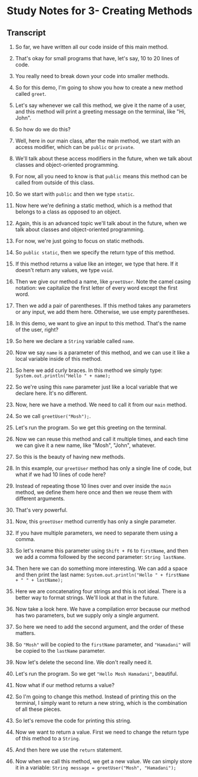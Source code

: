 # Study Notes for 3- Creating Methods

## Transcript

1. So far, we have written all our code inside of this main method.

2. That's okay for small programs that have, let's say, 10 to 20 lines of code.

3. You really need to break down your code into smaller methods.

4. So for this demo, I'm going to show you how to create a new method called `greet`.

5. Let's say whenever we call this method, we give it the name of a user, and this method will print a greeting message on the terminal, like "Hi, John".

6. So how do we do this?

7. Well, here in our main class, after the main method, we start with an access modifier, which can be `public` or `private`.

8. We'll talk about these access modifiers in the future, when we talk about classes and object-oriented programming.

9. For now, all you need to know is that `public` means this method can be called from outside of this class.

10. So we start with `public` and then we type `static`.

11. Now here we're defining a static method, which is a method that belongs to a class as opposed to an object.

12. Again, this is an advanced topic we'll talk about in the future, when we talk about classes and object-oriented programming.

13. For now, we're just going to focus on static methods.

14. So `public static`, then we specify the return type of this method.

15. If this method returns a value like an integer, we type that here. If it doesn't return any values, we type `void`.

16. Then we give our method a name, like `greetUser`. Note the camel casing notation: we capitalize the first letter of every word except the first word.

17. Then we add a pair of parentheses. If this method takes any parameters or any input, we add them here. Otherwise, we use empty parentheses.

18. In this demo, we want to give an input to this method. That's the name of the user, right?

19. So here we declare a `String` variable called `name`.

20. Now we say `name` is a parameter of this method, and we can use it like a local variable inside of this method.

21. So here we add curly braces. In this method we simply type:
    `System.out.println("Hello " + name);`

22. So we're using this `name` parameter just like a local variable that we declare here. It's no different.

23. Now, here we have a method. We need to call it from our `main` method.

24. So we call `greetUser("Mosh");`.

25. Let's run the program. So we get this greeting on the terminal.

26. Now we can reuse this method and call it multiple times, and each time we can give it a new name, like "Mosh", "John", whatever.

27. So this is the beauty of having new methods.

28. In this example, our `greetUser` method has only a single line of code, but what if we had 10 lines of code here?

29. Instead of repeating those 10 lines over and over inside the `main` method, we define them here once and then we reuse them with different arguments.

30. That's very powerful.

31. Now, this `greetUser` method currently has only a single parameter.

32. If you have multiple parameters, we need to separate them using a comma.

33. So let's rename this parameter using `Shift + F6` to `firstName`, and then we add a comma followed by the second parameter: `String lastName`.

34. Then here we can do something more interesting. We can add a space and then print the last name:
    `System.out.println("Hello " + firstName + " " + lastName);`

35. Here we are concatenating four strings and this is not ideal. There is a better way to format strings. We'll look at that in the future.

36. Now take a look here. We have a compilation error because our method has two parameters, but we supply only a single argument.

37. So here we need to add the second argument, and the order of these matters.

38. So `"Mosh"` will be copied to the `firstName` parameter, and `"Hamadani"` will be copied to the `lastName` parameter.

39. Now let's delete the second line. We don't really need it.

40. Let's run the program. So we get `"Hello Mosh Hamadani"`, beautiful.

41. Now what if our method returns a value?

42. So I'm going to change this method. Instead of printing this on the terminal, I simply want to return a new string, which is the combination of all these pieces.

43. So let's remove the code for printing this string.

44. Now we want to return a value. First we need to change the return type of this method to a `String`.

45. And then here we use the `return` statement.

46. Now when we call this method, we get a new value. We can simply store it in a variable:
    `String message = greetUser("Mosh", "Hamadani");`
